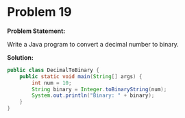 # Problem 19

**Problem Statement:**

Write a Java program to convert a decimal number to binary.

**Solution:**

```java
public class DecimalToBinary {
    public static void main(String[] args) {
        int num = 10;
        String binary = Integer.toBinaryString(num);
        System.out.println("Binary: " + binary);
    }
}
```